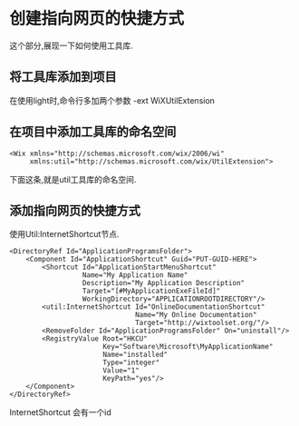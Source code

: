 # 创建指向网页的快捷方式

这个部分,展现一下如何使用工具库.

## 将工具库添加到项目

在使用light时,命令行多加两个参数 -ext WiXUtilExtension

## 在项目中添加工具库的命名空间

    <Wix xmlns="http://schemas.microsoft.com/wix/2006/wi"
         xmlns:util="http://schemas.microsoft.com/wix/UtilExtension">

下面这条,就是util工具库的命名空间.

## 添加指向网页的快捷方式

使用Util:InternetShortcut节点.

    <DirectoryRef Id="ApplicationProgramsFolder">
        <Component Id="ApplicationShortcut" Guid="PUT-GUID-HERE">
            <Shortcut Id="ApplicationStartMenuShortcut"
                      Name="My Application Name"
                      Description="My Application Description"
                      Target="[#MyApplicationExeFileId]"
                      WorkingDirectory="APPLICATIONROOTDIRECTORY"/>
            <util:InternetShortcut Id="OnlineDocumentationShortcut"
                                   Name="My Online Documentation"
                                   Target="http://wixtoolset.org/"/>
            <RemoveFolder Id="ApplicationProgramsFolder" On="uninstall"/>
            <RegistryValue Root="HKCU"
                           Key="Software\Microsoft\MyApplicationName"
                           Name="installed"
                           Type="integer"
                           Value="1"
                           KeyPath="yes"/>
        </Component>
    </DirectoryRef>

InternetShortcut 会有一个id
